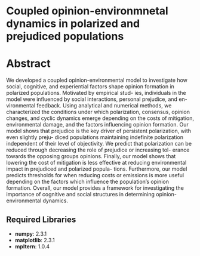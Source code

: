 # Coupled opinion-environmnetal dynamics in polarized and prejudiced populations

# Abstract

We developed a coupled opinion-environmental model to investigate how social, cognitive, and experiential factors shape opinion formation in polarized populations. Motivated by empirical stud- ies, individuals in the model were influenced by social interactions, personal prejudice, and en- vironmental feedback. Using analytical and numerical methods, we characterized the conditions under which polarization, consensus, opinion changes, and cyclic dynamics emerge depending on the costs of mitigation, environmental damage, and the factors influencing opinion formation. Our model shows that prejudice is the key driver of persistent polarization, with even slightly preju- diced populations maintaining indefinite polarization independent of their level of objectivity. We predict that polarization can be reduced through decreasing the role of prejudice or increasing tol- erance towards the opposing groups opinions. Finally, our model shows that lowering the cost of mitigation is less effective at reducing environmental impact in prejudiced and polarized popula- tions. Furthermore, our model predicts thresholds for when reducing costs or emissions is more useful depending on the factors which influence the population’s opinion formation. Overall, our model provides a framework for investigating the importance of cognitive and social structures in determining opinion-environmental dynamics.

## Required Libraries
 - **numpy**: 2.3.1
 - **matplotlib**: 2.3.1
 - **mpltern**: 1.0.4
